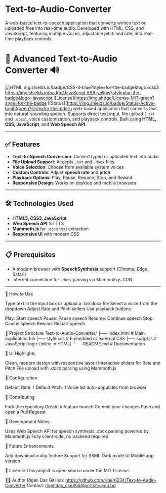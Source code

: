 # Text-to-Audio-Converter
A web-based text-to-speech application that converts written text or uploaded files into real-time audio. Developed with HTML, CSS, and JavaScript, featuring multiple voices, adjustable pitch and rate, and real-time playback controls.

# 🎤 Advanced Text-to-Audio Converter 🔊

![HTML](https://img.shields.io/badge/HTML-5-orange?style=for-the-badge&logo=html5)
mg.shields.io/badge/CSS-3-blue?style=for-the-badge&logo=css3
https://img.shields.io/badge/JavaScript-ES6-yellow?style=for-the-badge&logo=javascript
![License](https://img.shdge/License-MIT-green?style=for-the-badge
![Status](https://img.shields.io/badge/Status-Active-brightgreen?style=for-the-bdern web-based application that converts text into natural-sounding speech. Supports direct text input, file upload (`.txt` and `.docx`), voice customization, and playback controls. Built using **HTML, CSS, JavaScript**, and **Web Speech API**.

---

## ✅ Features
- **Text-to-Speech Conversion**: Convert typed or uploaded text into audio
- **File Upload Support**: Accepts `.txt` and `.docx` files
- **Voice Selection**: Choose from available system voices
- **Custom Controls**: Adjust **speech rate** and **pitch**
- **Playback Options**: Play, Pause, Resume, Stop, and Rewind
- **Responsive Design**: Works on desktop and mobile browsers

---

## 🛠️ Technologies Used
- **HTML5, CSS3, JavaScript**
- **Web Speech API** for TTS
- **Mammoth.js** for `.docx` text extraction
- **Responsive UI** with modern CSS

---

## 📋 Prerequisites
- A modern browser with **SpeechSynthesis** support (Chrome, Edge, Safari)
- Internet connection for `.docx` parsing via Mammoth.js CDN

---
🎯 How to Use

Type text in the input box or upload a .txt/.docx file
Select a voice from the dropdown
Adjust Rate and Pitch sliders
Use playback buttons:

Play: Start speech
Pause: Pause speech
Resume: Continue speech
Stop: Cancel speech
Rewind: Restart speech




📁 Project Structure
Text-to-Audio-Converter/
├── index.html           # Main application file
├── style.css            # Embedded or external CSS
├── script.js            # JavaScript logic (inline in HTML)
└── README.md            # Documentation


🎨 UI Highlights

Clean, modern design with responsive layout
Interactive sliders for Rate and Pitch
File upload with .docx parsing using Mammoth.js


🔧 Configuration

Default Rate: 1
Default Pitch: 1
Voice list auto-populates from browser


🤝 Contributing

Fork the repository
Create a feature branch
Commit your changes
Push and open a Pull Request


📝 Development Notes

Uses Web Speech API for speech synthesis
.docx parsing powered by Mammoth.js
Fully client-side, no backend required


🔮 Future Enhancements

Add download audio feature
Support for SSML
Dark mode UI
Mobile app version


📄 License
This project is open source under the MIT License.

👨‍💻 Author
Rigen Das
GitHub: https://github.com/rigen1234/Text-to-Audio-Converter
Contact: rigendas_cse30d@portcity.edu.bd
